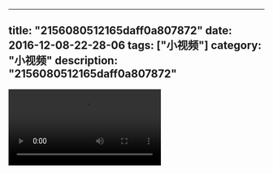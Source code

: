 
---
title: "2156080512165daff0a807872"
date: 2016-12-08-22-28-06
tags: ["小视频"]
category: "小视频"
description: "2156080512165daff0a807872"
---
<video src="http://ohtsqip0g.bkt.clouddn.com/2156080512165daff0a807872.mp4" controls="controls"></video>

